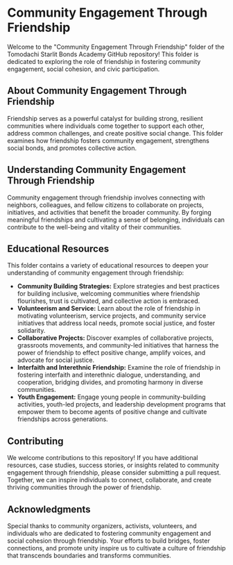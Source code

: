 # Community Engagement Through Friendship

Welcome to the "Community Engagement Through Friendship" folder of the Tomodachi Starlit Bonds Academy GitHub repository! This folder is dedicated to exploring the role of friendship in fostering community engagement, social cohesion, and civic participation.

## About Community Engagement Through Friendship

Friendship serves as a powerful catalyst for building strong, resilient communities where individuals come together to support each other, address common challenges, and create positive social change. This folder examines how friendship fosters community engagement, strengthens social bonds, and promotes collective action.

## Understanding Community Engagement Through Friendship

Community engagement through friendship involves connecting with neighbors, colleagues, and fellow citizens to collaborate on projects, initiatives, and activities that benefit the broader community. By forging meaningful friendships and cultivating a sense of belonging, individuals can contribute to the well-being and vitality of their communities.

## Educational Resources

This folder contains a variety of educational resources to deepen your understanding of community engagement through friendship:

- **Community Building Strategies:** Explore strategies and best practices for building inclusive, welcoming communities where friendship flourishes, trust is cultivated, and collective action is embraced.
- **Volunteerism and Service:** Learn about the role of friendship in motivating volunteerism, service projects, and community service initiatives that address local needs, promote social justice, and foster solidarity.
- **Collaborative Projects:** Discover examples of collaborative projects, grassroots movements, and community-led initiatives that harness the power of friendship to effect positive change, amplify voices, and advocate for social justice.
- **Interfaith and Interethnic Friendship:** Examine the role of friendship in fostering interfaith and interethnic dialogue, understanding, and cooperation, bridging divides, and promoting harmony in diverse communities.
- **Youth Engagement:** Engage young people in community-building activities, youth-led projects, and leadership development programs that empower them to become agents of positive change and cultivate friendships across generations.

## Contributing

We welcome contributions to this repository! If you have additional resources, case studies, success stories, or insights related to community engagement through friendship, please consider submitting a pull request. Together, we can inspire individuals to connect, collaborate, and create thriving communities through the power of friendship.

## Acknowledgments

Special thanks to community organizers, activists, volunteers, and individuals who are dedicated to fostering community engagement and social cohesion through friendship. Your efforts to build bridges, foster connections, and promote unity inspire us to cultivate a culture of friendship that transcends boundaries and transforms communities.
